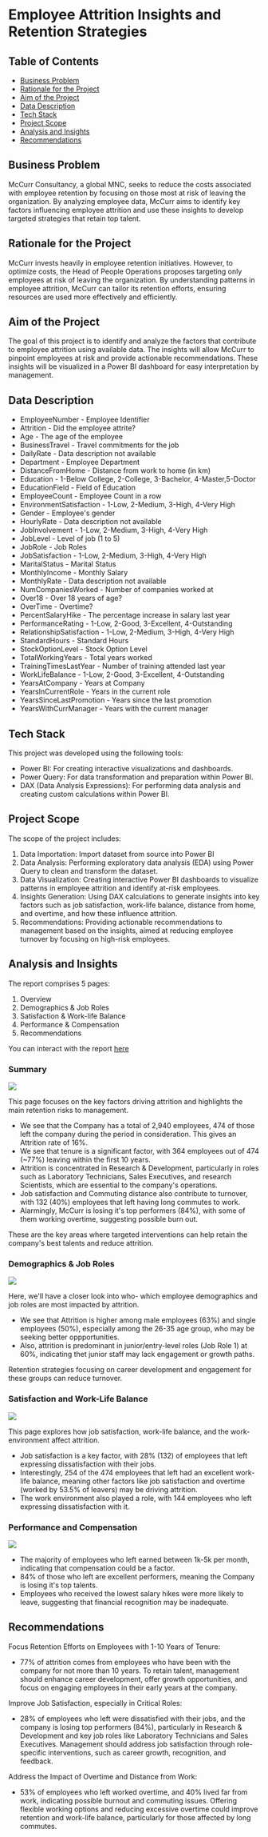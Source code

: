 # Employee Attrition Insights and Retention Strategies

## Table of Contents

- [Business Problem](#business-problem)
- [Rationale for the Project](#rationale-for-the-project)
- [Aim of the Project](#aim-of-the-project)
- [Data Description](#data-description)
- [Tech Stack](#tech-stack)
- [Project Scope](#project-scope)
- [Analysis and Insights](#analysis-and-insights)
- [Recommendations](#recommendations)

## Business Problem
McCurr Consultancy, a global MNC, seeks to reduce the costs associated with employee retention by focusing on those most at risk of leaving the organization. By analyzing employee data, McCurr aims to identify key factors influencing employee attrition and use these insights to develop targeted strategies that retain top talent.

## Rationale for the Project
McCurr invests heavily in employee retention initiatives. However, to optimize costs, the Head of People Operations proposes targeting only employees at risk of leaving the organization. By understanding patterns in employee attrition, McCurr can tailor its retention efforts, ensuring resources are used more effectively and efficiently.

## Aim of the Project
The goal of this project is to identify and analyze the factors that contribute to employee attrition using available data. The insights will allow McCurr to pinpoint employees at risk and provide actionable recommendations. These insights will be visualized in a Power BI dashboard for easy interpretation by management.

## Data Description
- EmployeeNumber - Employee Identifier
- Attrition - Did the employee attrite?
- Age - The age of the employee
- BusinessTravel - Travel commitments for the job
- DailyRate - Data description not available
- Department - Employee Department
- DistanceFromHome - Distance from work to home (in km)
- Education - 1-Below College, 2-College, 3-Bachelor, 4-Master,5-Doctor
- EducationField - Field of Education
- EmployeeCount - Employee Count in a row
- EnvironmentSatisfaction - 1-Low, 2-Medium, 3-High, 4-Very High
- Gender - Employee's gender
- HourlyRate - Data description not available
- JobInvolvement - 1-Low, 2-Medium, 3-High, 4-Very High
- JobLevel - Level of job (1 to 5)
- JobRole - Job Roles
- JobSatisfaction - 1-Low, 2-Medium, 3-High, 4-Very High
- MaritalStatus - Marital Status
- MonthlyIncome - Monthly Salary
- MonthlyRate - Data description not available
- NumCompaniesWorked - Number of companies worked at
- Over18 - Over 18 years of age?
- OverTime - Overtime?
- PercentSalaryHike - The percentage increase in salary last year
- PerformanceRating - 1-Low, 2-Good, 3-Excellent, 4-Outstanding
- RelationshipSatisfaction - 1-Low, 2-Medium, 3-High, 4-Very High
- StandardHours - Standard Hours
- StockOptionLevel - Stock Option Level
- TotalWorkingYears - Total years worked
- TrainingTimesLastYear - Number of training attended last year
- WorkLifeBalance - 1-Low, 2-Good, 3-Excellent, 4-Outstanding
- YearsAtCompany - Years at Company
- YearsInCurrentRole - Years in the current role
- YearsSinceLastPromotion - Years since the last promotion
- YearsWithCurrManager - Years with the current manager

## Tech Stack
This project was developed using the following tools:
- Power BI: For creating interactive visualizations and dashboards.
- Power Query: For data transformation and preparation within Power BI.
- DAX (Data Analysis Expressions): For performing data analysis and creating custom calculations within Power BI.

## Project Scope
The scope of the project includes:
1. Data Importation: Import dataset from source into Power BI
2. Data Analysis: Performing exploratory data analysis (EDA) using Power Query to clean and transform the dataset.
3. Data Visualization: Creating interactive Power BI dashboards to visualize patterns in employee attrition and identify at-risk employees.
4. Insights Generation: Using DAX calculations to generate insights into key factors such as job satisfaction, work-life balance, distance from home, and overtime, and how these influence attrition.
5. Recommendations: Providing actionable recommendations to management based on the insights, aimed at reducing employee turnover by focusing on high-risk employees.

## Analysis and Insights
The report comprises 5 pages:
1. Overview
2. Demographics & Job Roles
3. Satisfaction & Work-life Balance
4. Performance & Compensation
5. Recommendations

You can interact with the report [here](https://app.powerbi.com/view?r=eyJrIjoiN2FiNmVhNWUtNWM3OS00ZTU1LTg3ZmEtMmNhZTEzNTc5NTIwIiwidCI6IjBjODQwNDRjLTRmZDUtNGU4My1iYjczLWNiYjhjNjI3OGIyZiJ9)

### Summary
![](Overview.png)

This page focuses on the key factors driving attrition and highlights the main retention risks to management.
- We see that the Company has a total of 2,940 employees, 474 of those left the company during the period in consideration. This gives an Attrition rate of 16%.
- We see that tenure is a significant factor, with 364 employees out of 474 (~77%) leaving within the first 10 years.
- Attrition is concentrated in Research & Development, particularly in roles such as Laboratory Technicians, Sales Executives, and research Scientists, which are essential to the company's operations.
- Job satisfaction and Commuting distance also contribute to turnover, with 132 (40%) employees that left having long commutes to work.
- Alarmingly, McCurr is losing it's top performers (84%), with some of them working overtime, suggesting possible burn out.

These are the key areas where targeted interventions can help retain the company's best talents and reduce attrition.

### Demographics & Job Roles
![](Demography.png)

Here, we'll have a closer look into who- which employee demographics and job roles are most impacted by attrition.
- We see that Attrition is higher among male employees (63%) and single employees (50%), especially among the 26-35 age group, who may be seeking better oppportunities.
- Also, attrition is predominant in junior/entry-level roles (Job Role 1) at 60%, indicating thet junior staff may lack engagement or growth paths.

Retention strategies focusing on career development and engagement for these groups can reduce turnover.

### Satisfaction and Work-Life Balance
![](Satisfaction.png)

This page explores how job satisfaction, work-life balance, and the work-environment affect attrition.
- Job satisfaction is a key factor, with 28% (132) of employees that left expressing dissatisfaction with their jobs.
- Interestingly, 254 of the 474 employees that left had an excellent work-life balance, meaning other factors like job satisfaction and overtime (worked by 53.5% of leavers) may be driving attrition.
- The work environment also played a role, with 144 employees who left expressing dissatisfaction with it.

### Performance and Compensation
![](Performance.png)

- The majority of employees who left earned between 1k-5k per month, indicating that compensation could be a factor.
- 84% of those who left are excellent performers, meaning the Company is losing it's top talents.
- Employees who received the lowest salary hikes were more likely to leave, suggesting that financial recognition may be inadequate.

## Recommendations

Focus Retention Efforts on Employees with 1-10 Years of Tenure:

- 77% of attrition comes from employees who have been with the company for not more than 10 years. To retain talent, management should enhance career development, offer growth opportunities, and focus on engaging employees in their early years at the company.

Improve Job Satisfaction, especially in Critical Roles:

- 28% of employees who left were dissatisfied with their jobs, and the company is losing top performers (84%), particularly in Research & Development and key job roles like Laboratory Technicians and Sales Executives. Management should address job satisfaction through role-specific interventions, such as career growth, recognition, and feedback.


Address the Impact of Overtime and Distance from Work:

- 53% of employees who left worked overtime, and 40% lived far from work, indicating possible burnout and commuting issues. Offering flexible working options and reducing excessive overtime could improve retention and work-life balance, particularly for those affected by long commutes.
